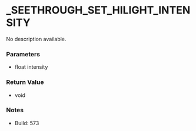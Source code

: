 # _SEETHROUGH_SET_HILIGHT_INTENSITY

No description available.

### Parameters
* float intensity

### Return Value
* void

### Notes
* Build: 573

